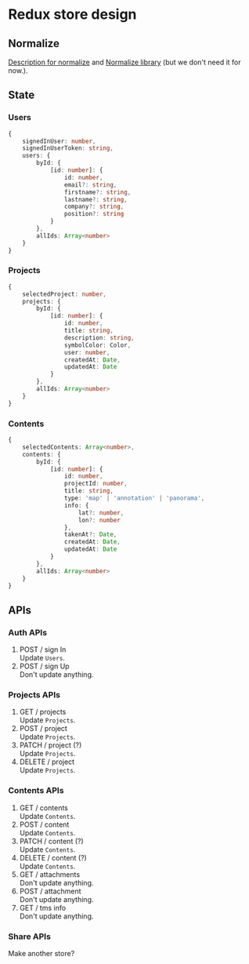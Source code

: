 # Redux store design

## Normalize
[Description for normalize](http://redux.js.org/docs/recipes/reducers/NormalizingStateShape.html) and [Normalize library](https://github.com/paularmstrong/normalizr) (but we don't need it for now.).

## State

### Users

``` typescript
{
    signedInUser: number,
    signedInUserToken: string,
    users: {
        byId: {
            [id: number]: {
                id: number,
                email?: string,
                firstname?: string,
                lastname?: string,
                company?: string,
                position?: string
            }
        },
        allIds: Array<number>
    }
}
```

### Projects

``` typescript
{
    selectedProject: number,
    projects: {
        byId: {
            [id: number]: {
                id: number,
                title: string,
                description: string,
                symbolColor: Color,
                user: number,
                createdAt: Date,
                updatedAt: Date
            }
        },
        allIds: Array<number>
    }
}
```

### Contents

``` typescript
{
    selectedContents: Array<number>,
    contents: {
        byId: {
            [id: number]: {
                id: number,
                projectId: number,
                title: string,
                type: 'map' | 'annotation' | 'panorama',
                info: {
                    lat?: number,
                    lon?: number
                },
                takenAt?: Date,
                createdAt: Date,
                updatedAt: Date
            }
        },
        allIds: Array<number>
    }
}
```

## APIs

### Auth APIs

1. POST / sign In  
   Update `Users`.
1. POST / sign Up  
   Don't update anything.

### Projects APIs

1. GET / projects  
   Update `Projects`.
1. POST / project  
   Update `Projects`.
1. PATCH / project (?)  
   Update `Projects`.
1. DELETE / project  
   Update `Projects`.

### Contents APIs

1. GET / contents  
   Update `Contents`.
1. POST / content  
   Update `Contents`.
1. PATCH / content (?)  
   Update `Contents`.
1. DELETE / content (?)  
   Update `Contents`.
1. GET / attachments  
   Don't update anything.
1. POST / attachment  
   Don't update anything.
1. GET / tms info  
   Don't update anything.

### Share APIs

Make another store?
